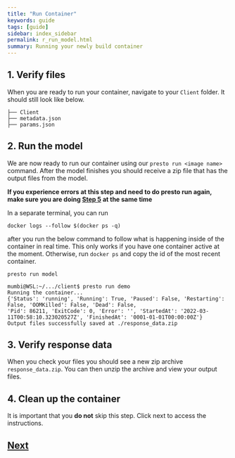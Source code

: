```yaml
---
title: "Run Container"
keywords: guide
tags: [guide]
sidebar: index_sidebar
permalink: r_run_model.html
summary: Running your newly build container
---
```



## 1. Verify files
When you are ready to run your container, navigate to your `Client` folder. It should still look like below.

```
├── Client
├── metadata.json
├── params.json
```

## 2. Run the model
We are now ready to run our container using our `presto run <image name>`
command. After the model finishes you should receive a zip file that has
the output files from the model.

**If you experience errors at this step and need to do presto run again, make sure you are doing [Step 5](https://fossilizedcontainers.github.io/fossilized-controller/clean_containers.html) at the same time**

In a separate terminal, you can run

```console
docker logs --follow $(docker ps -q)
```

after you run the below command to follow what is happening inside of the container in real time. This only works if you have one container active at the moment. Otherwise, run `docker ps` and copy the id of the most recent container.

```console
presto run model
```

```console
mumbi@WSL:~/.../client$ presto run demo
Running the container...
{'Status': 'running', 'Running': True, 'Paused': False, 'Restarting': False, 'OOMKilled': False, 'Dead': False,
'Pid': 86211, 'ExitCode': 0, 'Error': '', 'StartedAt': '2022-03-11T00:58:10.323020527Z', 'FinishedAt': '0001-01-01T00:00:00Z'}
Output files successfully saved at ./response_data.zip
```

## 3. Verify response data
When you check your files you should see a new zip archive `response_data.zip`.
You can then unzip the archive and view your output files.

## 4. Clean up the container
It is important that you **do not** skip this step. Click next to access the instructions.

## [Next](https://fossilizedcontainers.github.io/fossilized-controller/clean_containers.html)
